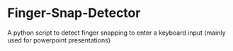 # Finger-Snap-Detector
A python script to detect finger snapping to enter a keyboard input (mainly used for powerpoint presentations)
